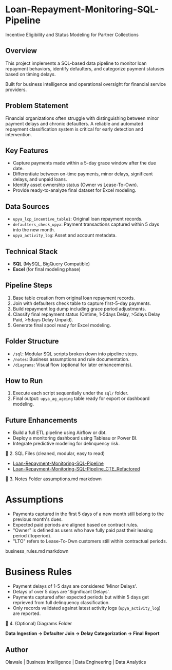 # Loan-Repayment-Monitoring-SQL-Pipeline
Incentive Eligibility and Status Modeling for Partner Collections

## Overview
This project implements a SQL-based data pipeline to monitor loan repayment behaviors, identify defaulters, and categorize payment statuses based on timing delays.

Built for business intelligence and operational oversight for financial service providers.

## Problem Statement
Financial organizations often struggle with distinguishing between minor payment delays and chronic defaulters. A reliable and automated repayment classification system is critical for early detection and intervention.

## Key Features
- Capture payments made within a 5-day grace window after the due date.
- Differentiate between on-time payments, minor delays, significant delays, and unpaid loans.
- Identify asset ownership status (Owner vs Lease-To-Own).
- Provide ready-to-analyze final dataset for Excel modeling.

## Data Sources
- `upya_lcp_incentive_table1`: Original loan repayment records.
- `defaulters_check_upya`: Payment transactions captured within 5 days into the new month.
- `upya_activity_log`: Asset and account metadata.

## Technical Stack
- **SQL** (MySQL, BigQuery Compatible)
- **Excel** (for final modeling phase)

## Pipeline Steps
1. Base table creation from original loan repayment records.
2. Join with defaulters check table to capture first-5-day payments.
3. Build repayment log dump including grace period adjustments.
4. Classify final repayment status (Ontime, 1-5days Delay, >5days Delay Paid, >5days Delay Unpaid).
5. Generate final spool ready for Excel modeling.

## Folder Structure
- `/sql`: Modular SQL scripts broken down into pipeline steps.
- `/notes`: Business assumptions and rule documentation.
- `/diagrams`: Visual flow (optional for later enhancements).

## How to Run
1. Execute each script sequentially under the `sql/` folder.
2. Final output: `upya_ag_ageing` table ready for export or dashboard modeling.

## Future Enhancements
- Build a full ETL pipeline using Airflow or dbt.
- Deploy a monitoring dashboard using Tableau or Power BI.
- Integrate predictive modeling for delinquency risk.

📂 2. SQL Files
(cleaned, modular, easy to read)

- [Loan-Repayment-Monitoring-SQL-Pipeline](https://github.com/olawale-effect/Loan-Repayment-Monitoring-SQL-Pipeline/blob/main/Repayment_Incentive_Process.sql)
- [Loan-Repayment-Monitoring-SQL-Pipeline_CTE_Refactored](https://github.com/olawale-effect/Loan-Repayment-Monitoring-SQL-Pipeline/blob/main/Repayment_Incentive_Process%20(CTE%20Refactored).sql)



📝 3. Notes Folder
assumptions.md
markdown

# Assumptions
- Payments captured in the first 5 days of a new month still belong to the previous month's dues.
- Expected paid periods are aligned based on contract rules.
- "Owner" is defined as users who have fully paid past their leasing period (ltoperiod).
- "LTO" refers to Lease-To-Own customers still within contractual periods.

business_rules.md
markdown

# Business Rules

- Payment delays of 1-5 days are considered 'Minor Delays'.
- Delays of over 5 days are 'Significant Delays'.
- Payments captured after expected periods but within 5 days get reprieved from full delinquency classification.
- Only records validated against latest activity logs (`upya_activity_log`) are reported.


📸 4. (Optional) Diagrams Folder

**Data Ingestion -> Defaulter Join -> Delay Categorization -> Final Report**

## Author
Olawale | Business Intelligence | Data Engineering | Data Analytics
